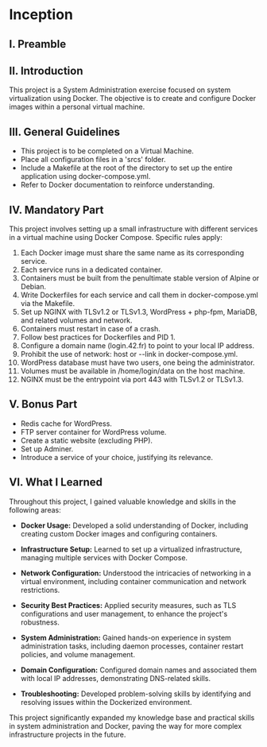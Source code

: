 # Inception

## I. Preamble

## II. Introduction

This project is a System Administration exercise focused on system virtualization using Docker. The objective is to create and configure Docker images within a personal virtual machine.

## III. General Guidelines

- This project is to be completed on a Virtual Machine.
- Place all configuration files in a 'srcs' folder.
- Include a Makefile at the root of the directory to set up the entire application using docker-compose.yml.
- Refer to Docker documentation to reinforce understanding.

## IV. Mandatory Part

This project involves setting up a small infrastructure with different services in a virtual machine using Docker Compose. Specific rules apply:

1. Each Docker image must share the same name as its corresponding service.
2. Each service runs in a dedicated container.
3. Containers must be built from the penultimate stable version of Alpine or Debian.
4. Write Dockerfiles for each service and call them in docker-compose.yml via the Makefile.
5. Set up NGINX with TLSv1.2 or TLSv1.3, WordPress + php-fpm, MariaDB, and related volumes and network.
6. Containers must restart in case of a crash.
7. Follow best practices for Dockerfiles and PID 1.
8. Configure a domain name (login.42.fr) to point to your local IP address.
9. Prohibit the use of network: host or --link in docker-compose.yml.
10. WordPress database must have two users, one being the administrator.
11. Volumes must be available in /home/login/data on the host machine.
12. NGINX must be the entrypoint via port 443 with TLSv1.2 or TLSv1.3.

## V. Bonus Part

- Redis cache for WordPress.
- FTP server container for WordPress volume.
- Create a static website (excluding PHP).
- Set up Adminer.
- Introduce a service of your choice, justifying its relevance.

## VI. What I Learned

Throughout this project, I gained valuable knowledge and skills in the following areas:

- **Docker Usage:** Developed a solid understanding of Docker, including creating custom Docker images and configuring containers.

- **Infrastructure Setup:** Learned to set up a virtualized infrastructure, managing multiple services with Docker Compose.

- **Network Configuration:** Understood the intricacies of networking in a virtual environment, including container communication and network restrictions.

- **Security Best Practices:** Applied security measures, such as TLS configurations and user management, to enhance the project's robustness.

- **System Administration:** Gained hands-on experience in system administration tasks, including daemon processes, container restart policies, and volume management.

- **Domain Configuration:** Configured domain names and associated them with local IP addresses, demonstrating DNS-related skills.

- **Troubleshooting:** Developed problem-solving skills by identifying and resolving issues within the Dockerized environment.

This project significantly expanded my knowledge base and practical skills in system administration and Docker, paving the way for more complex infrastructure projects in the future.
